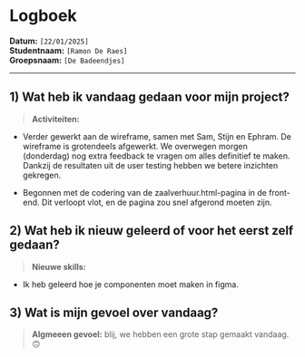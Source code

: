 # Logboek

**Datum:** `[22/01/2025]`  
**Studentnaam:** `[Ramon De Raes]`  
**Groepsnaam:** `[De Badeendjes]`

---

## 1) Wat heb ik vandaag gedaan voor mijn project?

> **Activiteiten:**
- Verder gewerkt aan de wireframe, samen met Sam, Stijn en Ephram. De wireframe is grotendeels afgewerkt. We overwegen morgen 
  (donderdag) nog extra feedback te vragen om alles definitief te maken. Dankzij de resultaten uit de user testing hebben we betere inzichten gekregen.

- Begonnen met de codering van de zaalverhuur.html-pagina in de front-end. Dit verloopt vlot, en de pagina zou snel afgerond 
  moeten zijn.



## 2) Wat heb ik nieuw geleerd of voor het eerst zelf gedaan?

> **Nieuwe skills:**
- Ik heb geleerd hoe je componenten moet maken in figma.


## 3) Wat is mijn gevoel over vandaag?

> **Algmeeen gevoel:**
blij, we hebben een grote stap gemaakt vandaag. 🙃
